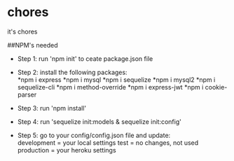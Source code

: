 # chores
it's chores

##NPM's needed
* Step 1: run 'npm init' to ceate package.json file

* Step 2: install the following packages:    
    *npm i express
    *npm i mysql
    *npm i sequelize
    *npm i mysql2
    *npm i sequelize-cli
    *npm i method-override
    *npm i express-jwt
    *npm i cookie-parser

* Step 3: run 'npm install' 

* Step 4: run 'sequelize init:models & sequelize init:config' 

* Step 5: go to your config/config.json file and update:    
    development = your local settings
    test = no changes, not used
    production  = your heroku settings 
